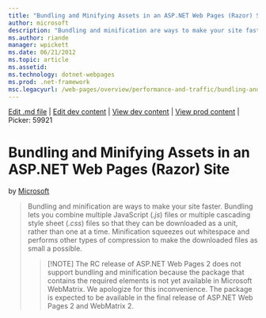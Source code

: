 ```yaml
---
title: "Bundling and Minifying Assets in an ASP.NET Web Pages (Razor) Site | Microsoft Docs"
author: microsoft
description: "Bundling and minification are ways to make your site faster. Bundling lets you combine multiple JavaScript ( .js ) files or multiple cascading style sheet (..."
ms.author: riande
manager: wpickett
ms.date: 06/21/2012
ms.topic: article
ms.assetid: 
ms.technology: dotnet-webpages
ms.prod: .net-framework
msc.legacyurl: /web-pages/overview/performance-and-traffic/bundling-and-minifying-assets-in-an-aspnet-web-pages-razor-site
---
```

[Edit .md file](C:\Projects\msc\dev\Msc.Www\Web.ASP\App_Data\github\web-pages\overview\performance-and-traffic\bundling-and-minifying-assets-in-an-aspnet-web-pages-razor-site.md) | [Edit dev content](http://www.aspdev.net/umbraco#/content/content/edit/42562) | [View dev content](http://docs.aspdev.net/tutorials/web-pages/overview/performance-and-traffic/bundling-and-minifying-assets-in-an-aspnet-web-pages-razor-site.html) | [View prod content](http://www.asp.net/web-pages/overview/performance-and-traffic/bundling-and-minifying-assets-in-an-aspnet-web-pages-razor-site) | Picker: 59921

Bundling and Minifying Assets in an ASP.NET Web Pages (Razor) Site
====================
by [Microsoft](https://github.com/microsoft)

> Bundling and minification are ways to make your site faster. Bundling lets you combine multiple JavaScript (*.js*) files or multiple cascading style sheet (*.css*) files so that they can be downloaded as a unit, rather than one at a time. Minification squeezes out whitespace and performs other types of compression to make the downloaded files as small a possible.
> 
> > [!NOTE] The RC release of ASP.NET Web Pages 2 does not support bundling and minification because the package that contains the required elements is not yet available in Microsoft WebMatrix. We apologize for this inconvenience. The package is expected to be available in the final release of ASP.NET Web Pages 2 and WebMatrix 2.